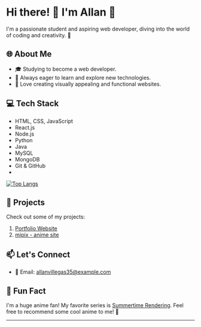 # Hi there! 👋 I'm Allan 🌟

I'm a passionate student and aspiring web developer, diving into the world of coding and creativity. 🚀

## 🌐 About Me

- 🎓 Studying to become a web developer.
- 🚀 Always eager to learn and explore new technologies.
- 🌈 Love creating visually appealing and functional websites.

## 💻 Tech Stack

- HTML, CSS, JavaScript
- React.js
- Node.js
- Python
- Java
- MySQL
- MongoDB
- Git & GitHub
- 
 [![Top Langs](https://github-readme-stats.vercel.app/api/top-langs/?username=axxyyl&layout=compact&theme=vision-friendly-dark)](https://github.com/axxyyl/github-readme-stats)

## 🚀 Projects

Check out some of my projects:

1. [Portfolio Website](https://qiwi-mu.vercel.app/)
2. [mipix - anime site](https://mipix.vercel.app)


## 📫 Let's Connect
- 📧 Email: allanvillegas35@example.com

## 🌟 Fun Fact

I'm a huge anime fan! My favorite series is [Summertime Rendering](https://mipix.vercel.app/anime/129201). Feel free to recommend some cool anime to me! 🌸

---

